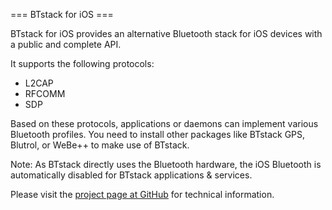=== BTstack for iOS ===

BTstack for iOS provides an alternative Bluetooth stack for iOS devices with a public and complete API.

It supports the following protocols:
- L2CAP
- RFCOMM
- SDP

Based on these protocols, applications or daemons can implement various Bluetooth profiles.
You need to install other packages like BTstack GPS, Blutrol, or WeBe++ to make use of
BTstack.

Note: As BTstack directly uses the Bluetooth hardware, the iOS Bluetooth is automatically disabled for BTstack applications & services.

Please visit the [project page at GitHub](https://github.com/bluekitchen/btstack/) for technical information.
